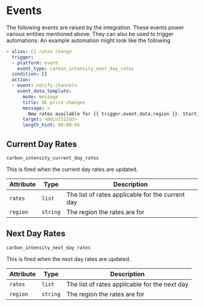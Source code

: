 # Events

The following events are raised by the integration. These events power various entities mentioned above. They can also be used to trigger automations. An example automation might look like the following

```yaml
- alias: CI rates change
  trigger:
  - platform: event
    event_type: carbon_intensity_next_day_rates
  condition: []
  action:
  - event: notify_channels
    event_data_template:
      mode: message
      title: OE price changes
      message: >
        New rates available for {{ trigger.event.data.region }}. Starting value is {{ trigger.event.data.rates[0]["intensity_forecast"] }}
      target: <@ULU7111GU>
      length_hint: 00:00:04
```

## Current Day Rates

`carbon_intensity_current_day_rates`

This is fired when the current day rates are updated.

| Attribute | Type | Description |
|-----------|------|-------------|
| `rates` | `list` | The list of rates applicable for the current day |
| `region` | `string` | The region the rates are for |

## Next Day Rates

`carbon_intensity_next_day_rates`

This is fired when the next day rates are updated.

| Attribute | Type | Description |
|-----------|------|-------------|
| `rates` | `list` | The list of rates applicable for the next day |
| `region` | `string` | The region the rates are for |